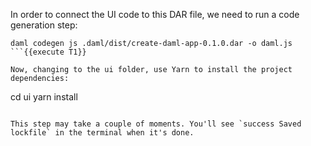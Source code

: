 
In order to connect the UI code to this DAR file, we need to run a code generation step:

```
daml codegen js .daml/dist/create-daml-app-0.1.0.dar -o daml.js
```{{execute T1}}

Now, changing to the ui folder, use Yarn to install the project dependencies:

```
cd ui
yarn install
```{{execute T1}}

This step may take a couple of moments. You'll see `success Saved lockfile` in the terminal when it's done.

